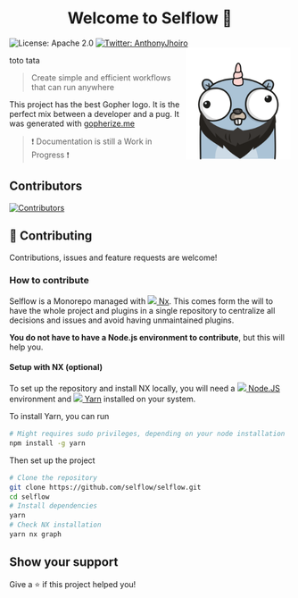 <h1 align="center">Welcome to Selflow 👋</h1>
<p>
  <img alt="License: Apache 2.0" src="https://img.shields.io/badge/License-Apache 2.0-yellow.svg" />
  <a href="https://twitter.com/AnthonyJhoiro" target="_blank">
    <img alt="Twitter: AnthonyJhoiro" src="https://img.shields.io/twitter/follow/AnthonyJhoiro.svg?style=social" />
  </a>
  <img src="https://raw.githubusercontent.com/selflow/selflow/main/assets/selflow-logo.png" align="right" height="200">
</p>

toto tata

> Create simple and efficient workflows that can run anywhere

This project has the best Gopher logo. It is the perfect mix between a developer and a pug. It was generated with [gopherize.me](https://gopherize.me/)

> :exclamation: Documentation is still a Work in Progress :exclamation:

## Contributors

<a href = "https://github.com/selflow/selflow/graphs/contributors">
  <img src="https://contrib.rocks/image?repo=selflow/selflow" alt="Contributors"/>
</a>

## 🤝 Contributing

Contributions, issues and feature requests are welcome!

### How to contribute

Selflow is a Monorepo managed with <a href="https://nx.dev/"><img src="https://seeklogo.com/images/N/nx-logo-8EB5A23B44-seeklogo.com.png" height="10"> Nx</a>.
This comes form the will to have the whole project and plugins in a single repository to centralize all decisions and issues and avoid having unmaintained plugins.

**You do not have to have a Node.js environment to contribute**, but this will help you.

#### Setup with NX (optional)

To set up the repository and install NX locally, you will need a
<a href=""><img height="10" src="https://seeklogo.com/images/N/nodejs-logo-FBE122E377-seeklogo.com.png"> Node.JS</a>
environment and
<a href=""><img height="10" src="https://seeklogo.com/images/Y/yarn-logo-F5E7A65FA2-seeklogo.com.png"> Yarn</a>
installed on your system.

To install Yarn, you can run

```bash
# Might requires sudo privileges, depending on your node installation
npm install -g yarn
```

Then set up the project

```bash
# Clone the repository
git clone https://github.com/selflow/selflow.git
cd selflow
# Install dependencies
yarn
# Check NX installation
yarn nx graph
```

## Show your support

Give a ⭐️ if this project helped you!
